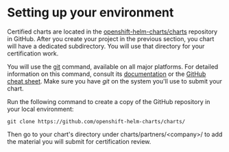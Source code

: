 # Setting up your environment

Certified charts are located in the [openshift-helm-charts/charts](https://github.com/openshift-helm-charts/charts/) repository in GitHub. After you create your project in the previous section, you chart will have a dedicated subdirectory. You will use that directory for your certification work.

You will use the [git](https://git-scm.com/) command, available on all major platforms. For detailed information on this command, consult its [documentation](https://git-scm.com/doc) or the [GitHub cheat sheet](https://training.github.com/downloads/github-git-cheat-sheet/). Make sure you have _git_ on the system you'll use to submit your chart.

Run the following command to create a copy of the GitHub repository in your local environment:

`git clone https://github.com/openshift-helm-charts/charts/`

Then go to your chart's directory under charts/partners/&lt;company&gt;/ to add the material you will submit for certification review.

